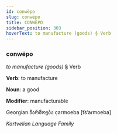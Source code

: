 ```yaml
---
id: conwëpo
slug: conwëpo
title: CONWËPO
sidebar_position: 303
hoverText: to manufacture (goods) § Verb
---
```


### conwëpo

*to manufacture (goods)* **§** Verb

**Verb**: to manufacture

**Noun**: a good

**Modifier**: manufacturable

Georgian წარმოება c̣armoeba [t͡sʼaɾmoeba]

*Kartvelian Language Family*